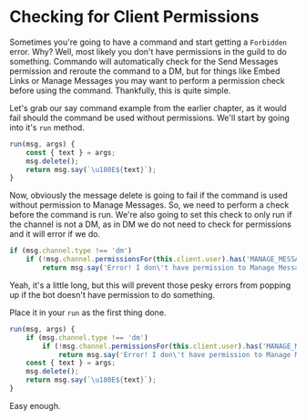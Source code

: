 # Checking for Client Permissions

Sometimes you're going to have a command and start getting a `Forbidden` error. Why? Well, most likely you don't have permissions in the guild to do something. Commando will automatically check for the Send Messages permission and reroute the command to a DM, but for things like Embed Links or Manage Messages you may want to perform a permission check before using the command. Thankfully, this is quite simple.

Let's grab our say command example from the earlier chapter, as it would fail should the command be used without permissions. We'll start by going into it's `run` method.

```js
run(msg, args) {
    const { text } = args;
    msg.delete();
    return msg.say(`\u180E${text}`);
}
```

Now, obviously the message delete is going to fail if the command is used without permission to Manage Messages. So, we need to perform a check before the command is run. We're also going to set this check to only run if the channel is not a DM, as in DM we do not need to check for permissions and it will error if we do.

```js
if (msg.channel.type !== 'dm')
    if (!msg.channel.permissionsFor(this.client.user).has('MANAGE_MESSAGES'))
        return msg.say('Error! I don\'t have permission to Manage Messages!');
```

Yeah, it's a little long, but this will prevent those pesky errors from popping up if the bot doesn't have permission to do something.

Place it in your `run` as the first thing done.

```js
run(msg, args) {
    if (msg.channel.type !== 'dm')
        if (!msg.channel.permissionsFor(this.client.user).has('MANAGE_MESSAGES'))
            return msg.say('Error! I don\'t have permission to Manage Messages!');
    const { text } = args;
    msg.delete();
    return msg.say(`\u180E${text}`);
}
```

Easy enough.

